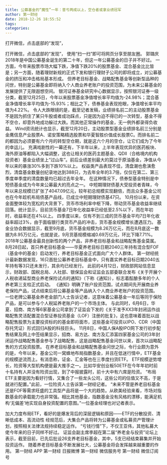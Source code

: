 ```yaml
---
title: 公募基金的“魔性”一年：普亏两成以上，空仓者或拿业绩冠军
author: 第一财经
date: 2018-12-26 18:55:52
tags: 
categories: 
---
```

打开微信，点击底部的“发现”，
<!-- more -->
打开微信，点击底部的“发现”，
使用“扫一扫”即可将网页分享至朋友圈。
郭璐庆
2018年是中国公募基金诞生的第二十年，但这一年公募基金的日子并不好过。
一方面，今年来股票市场大幅下跌，净值下跌20%的股票基金、混合基金比比皆是；另一方面，随着理财新规的正式下发和银行理财子公司的即将成立，对公募基金的挤压和冲击格局基本形成。
但养老目标基金、战略配售基金等创新型品种的问世，特别是公募基金即将纳入个人商业养老账户的投资范围，为未来公募基金的发展提供了无限遐想空间。
银河证券基金研究中心数据显示，按照银河证券一级分类，截至12月25日，今年以来股票基金净值增长率平均值为-24.98%；混合基金净值增长率平均值为-15.93%；相比之下，债券基金表现抢眼，净值增长率平均值为4.22%。
令人大跌眼镜的是，截至记者发稿，业绩排名前二的主动股票基金不是因为抓住了某只牛股或者成功踩点，只是因为迫不得已的一次转型，基金不得不空仓，却意外地成功躲过大跌。而其他正常操作的基金，无一例外都录得负收益。
Wind资讯统计也显示，截至12月20日，主动股票型基金业绩排名前三分别是金鹰信息产业股票A、诺安策略精选股票和华夏智胜价值成长股票C。而排名前二的都因为必须要有六个月的转型空仓期，就是这六个月的空仓，让它们成为了今年的幸运儿。
充满戏剧性的一幕还有，下半年以来，上半年表现优异的医药板块、海外原油等都陷入大幅调整，这也让相关的医药主题基金、QDII（合格境内机构投资者）基金业绩坐上“过山车”。前后业绩差别最大的莫过于原油基金，净值从今年以来的暴涨30%多到下跌10%以上。
权益类产品表现不佳，清盘潮也愈演愈烈，清盘基金数量创纪录地达到388只，为去年全年的3.7倍，仅仅在第二、第三季度单季度的清盘数量均已超过去年全年。
在这种情况下，债券型基金特别是中短债基金成为今年来公募最大的亮点之一。
中短期理财债基大受投资者青睐，今年以来总规模已扩张了4047.09亿元，较年初总规模实现翻倍，而且众多基金公司也在今年趁机布局债基产品线，已成立中短期理财债基47只。
10月份以来，在资金面整体较为宽松的大背景下，货币市场利率中枢下降，带动货币基金收益率继续回落。统计显示，目前货币基金7日年化收益率已经低至2.5%以下，而在年初时，收益率还在4%以上。
四季度以来，仅有不到三成的货币基金平均7日年化收益率超过3%，由于面临银行类货币产品的冲击，货币基金规模增长遭遇压力。
基金业协会数据显示，截至9月底，货币基金规模为8.26万亿元，而在8月底这一数据为8.95万亿元，也就是说，9月货基规模缩减0.69万亿元，环比下降7.71%。
2018年公募基金最具创新性的两个产品，非养老目标基金和战略配售基金莫属。
8月28日起，首只养老目标基金——华夏养老目标日期2040三年持有混合型FOF（基金中的基金）启动发行，养老目标基金正式面向广大个人群体。
第一财经统计最新数据发现，16只首批公募养老目标基金中，只有嘉实养老目标日期2040五年持有等3只还未发行，其余均已经发行。
此前的4月12日，财政部网站信息显示，财政部、国税总局、人社部、银保监会和证监会五部委联合发布《关于开展个人税收递延型商业养老保险试点的通知》（下称《通知》），标志着酝酿多年的个人养老第三支柱正式启动。
《通知》明确了账户投资范围，试点期间先开展商业养老保险产品，试点结束后将公募基金等产品纳入个人商业养老账户的投资范围。
一位老牌公募基金养老金部门人士告诉记者，这意味着公募基金一年后等同于保险产品，是可以参与个人税延养老账户的一个市场主体。
与此同时，6月6日，华夏、招商、南方等6家基金公司拿到了证监会下发的《关于准予XX3年封闭运作战略配售灵活配置混合型证券投资基金（LOF）注册的批复》，这也意味着首批以战略配售股票为主要投资标的的基金即将面市，这些基金可投资以IPO、CDR（中国存托凭证）形式回归A股的科技巨头。
11月8日，中国人保A股IPO网下发行初步配售结果及网上中签结果显示，招商、易方达、南方及汇添富四家基金公司的3年封闭运作战略配售基金参与了战略配售，这是战略配售基金问世以来，首次以战略配售的方式投资股票。
在养老目标基金和战略配售基金问世之际，令行业颇为意外的是，今年以来，基金公司一窝蜂地布局指数基金，并且在低迷行情中，ETF基金的规模逆流而上。有消息称，证金、汇金等也在三季度扫货ETF。
ETF规模逆势增长，险资等大型机构便是最大推手之一。比如华安创业板50ETF在今年年初时前十名持有人并没有险资出现，到了中报披露时，前十大中有六席是险资。
“布局ETF主要是因为看好行情，又集合了一些龙头公司，这些公司的估值又不高，于是就进行配置。”此前，一位险资人士告诉第一财经记者。
“未来不管是养老目标基金还是FOF等需求旺盛的工具型产品将是一个大的趋势。从欧美经验来看，市场对指数基金的承载能力也非常强。相比其他基金，指数基金没有风格的漂移，能满足机构‘无偏差’地实现自身投资配置的意图。”一位基金经理也对记者表示。
 
 
加大力度布局ETF，看好的是爆发背后的深层逻辑和原因——ETF的分散投资、清晰低成本、高流动性
经规范后，大集合产品将转为公募基金或私募资产管理计划，按照相关法律法规持续稳定运作。
“亏钱行情”下，不仅王亚伟，其他私募大佬今年来的日子同样不好过。
证监会副主席李超在第二届“养老金与投资”论坛上表示，截至目前，已先后批设26支养老目标基金，其中，5支已经结束募集并开始投资运作。
随着养老目标基金不断发展壮大，公募基金将会发挥越来越重要的作用。
第一财经
APP
第一财经
日报微博
第一财经
微信服务号
第一财经
微信订阅号
